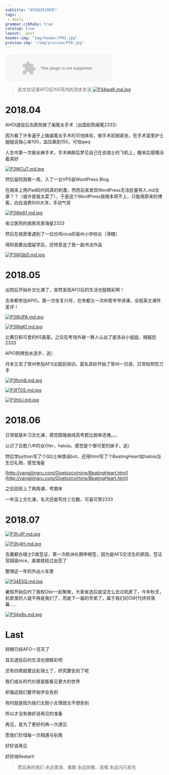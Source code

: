 ```yaml
---
subtitle: "AFO后的100天"
tags: 
 - dairy
grammar_cjkRuby: true
catalog: true
layout:  post
header-img: "img/header/P93.jpg"
preview-img: "/img/preview/P50.jpg"
---
```


<embed src="//music.163.com/style/swf/widget.swf?sid=29732992&type=2&auto=1&width=320&height=66" width="340" height="86"  allowNetworking="all">
	
> 此文仅记录AFO后100天内的流水生活
> [![P34wqK.md.jpg](https://s1.ax1x.com/2018/07/20/P34wqK.md.jpg)](https://imgchr.com/i/P34wqK)

# 2018.04

AHOI退役后去医院做了阑尾炎手术（出国前割阑尾2333）

因为看了许多逼乎上做阑尾炎手术的可怕体验，做手术前贼紧张，在手术室里护士姐姐说我心率100，血压飙到150，可怕qwq

人生中第一次做全麻手术，手术麻醉后梦见自己在去瑞士的飞机上，醒来后感慨活着真好

[![P3WCuT.md.jpg](https://s1.ax1x.com/2018/07/20/P3WCuT.md.jpg)](https://imgchr.com/i/P3WCuT)

然后留院观察一周，入了一台VPS装WordPress Blog

在病床上用iPad码代码真的刺激，然而后来发现WordPress无法批量导入.md文章？？（或许是我太菜了），于是这个WordPress我根本用不上，只能用原来的博客，白白浪费500大洋，手动气哭

[![P3We81.md.jpg](https://s1.ax1x.com/2018/07/20/P3We81.md.jpg)](https://imgchr.com/i/P3We81)

省立医院的病房风景海星2333

然后在病房里遇到了一位炒鸡nice的亳州小学校长（滑稽）

得知我要出国留学后，还特意送了我一副书法作品

[![P3WQbD.md.jpg](https://s1.ax1x.com/2018/07/20/P3WQbD.md.jpg)](https://imgchr.com/i/P3WQbD)

# 2018.05

出院后开始补文化课了，突然发现AFO后的生活也挺精彩啊！

去帝都参加APIO，第一次坐复兴号，在帝都又一次听稳爷爷讲课，全程英文课件差评！

[![P3WJPA.md.jpg](https://s1.ax1x.com/2018/07/20/P3WJPA.md.jpg)](https://imgchr.com/i/P3WJPA)

[![P3WaKf.md.jpg](https://s1.ax1x.com/2018/07/20/P3WaKf.md.jpg)](https://imgchr.com/i/P3WaKf)

比赛日和可爱的KS面基，之后在考场外被一群人认出了是洛谷小姐姐，贼尴尬2333

APIO狗牌划水选手，逃）

月末又去了常州参加AFS出国前培训，莫名其妙开始了常州一日游，日常拍照剪刀手

[![P3fom8.md.jpg](https://s1.ax1x.com/2018/07/20/P3fom8.md.jpg)](https://imgchr.com/i/P3fom8)

[![P3fT0S.md.jpg](https://s1.ax1x.com/2018/07/20/P3fT0S.md.jpg)](https://imgchr.com/i/P3fT0S)

[![P3hitJ.md.jpg](https://s1.ax1x.com/2018/07/20/P3hitJ.md.jpg)](https://imgchr.com/i/P3hitJ)

# 2018.06

日常就是补习文化课，感觉圆锥曲线高考题比脱单还难。。。

认识了合肥八中的女OIer，haloia，感觉是个很可爱的妹子，逃）

然后学python写了个QQ土味情话bot，还用html写了个BeatingHeart给haloia当生日礼物，感觉海星

[http://yangjijingru.com/Givetozcy/mine/BeatingHeart.html](http://yangjijingru.com/Givetozcy/mine/BeatingHeart.html)

之后回班上了两周课，考期末

一年没上文化课，名次还能苟住三位数，可喜可贺2333

# 2018.07

[![P3hJjP.md.jpg](https://s1.ax1x.com/2018/07/20/P3hJjP.md.jpg)](https://imgchr.com/i/P3hJjP)

[![P3hj4H.md.jpg](https://s1.ax1x.com/2018/07/20/P3hj4H.md.jpg)](https://imgchr.com/i/P3hj4H)

去魔都办瑞士D类签证，第一次欧洲长期申根签，因为是AFS交流生的原因，签证官超级nice，直接就给过出签了

整理这一年的外出火车票

[![P34E5Q.md.jpg](https://s1.ax1x.com/2018/07/20/P34E5Q.md.jpg)](https://imgchr.com/i/P34E5Q)

暑假开始后约了我校OIer一起聚聚，大家省选后就没怎么去过机房了，今年秋天，机房里的人就不再是我们了，而是下一届的学弟了，属于我们的OI时代终将落幕.....

[![P34e8s.md.jpg](https://s1.ax1x.com/2018/07/20/P34e8s.md.jpg)](https://imgchr.com/i/P34e8s)

# Last

转眼已经AFO一百天了

其实退役后的生活也很精彩吧

还有四周就要远赴瑞士了，终究要告别了呢

我们成长的代价就是能看见更大的世界

却强迫我们要开始学会告别

有时就是因为我们太胆小太懦弱太不想告别

所以才没有做好说再见的准备

再见，是为了更好的再一次遇见

愿我们珍惜每一次相遇与别离

好好说再见

好好地Restart!

> 愿后来的我们
> 永远善良、勇敢
> 永远骄傲、高唱
> 永远闪闪发光
